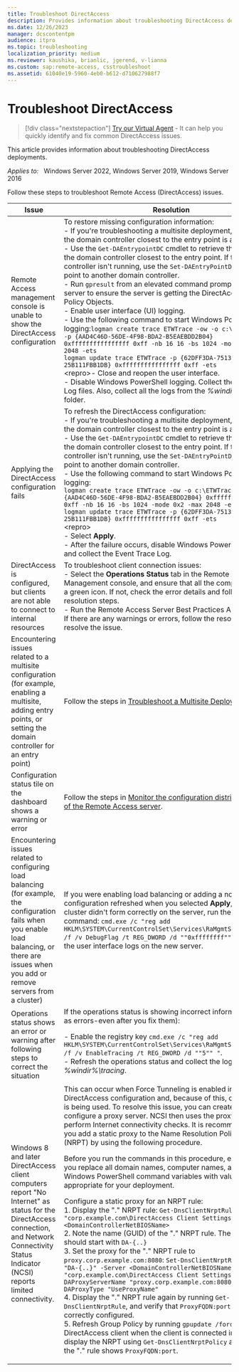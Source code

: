```yaml
---
title: Troubleshoot DirectAccess
description: Provides information about troubleshooting DirectAccess deployments in Windows Server 2016.
ms.date: 12/26/2023
manager: dcscontentpm
audience: itpro
ms.topic: troubleshooting
localization_priority: medium
ms.reviewer: kaushika, brianlic, jgerend, v-lianna
ms.custom: sap:remote-access, csstroubleshoot
ms.assetid: 61040e19-5960-4eb0-b612-d710627988f7
---
```

# Troubleshoot DirectAccess

> [!div class="nextstepaction"]
> <a href="https://vsa.services.microsoft.com/v1.0/?partnerId=7d74cf73-5217-4008-833f-87a1a278f2cb&flowId=DMC&initialQuery=31806260" target='_blank'>Try our Virtual Agent</a> - It can help you quickly identify and fix common DirectAccess issues.

This article provides information about troubleshooting DirectAccess deployments.

_Applies to:_ &nbsp; Windows Server 2022, Windows Server 2019, Windows Server 2016

Follow these steps to troubleshoot Remote Access (DirectAccess) issues.

|Issue|Resolution|
|--|--|
|Remote Access management console is unable to show the DirectAccess configuration|To restore missing configuration information:<br/>- If you're troubleshooting a multisite deployment, ensure that the domain controller closest to the entry point is available.<br/>- Use the `Get-DAEntrypointDC` cmdlet to retrieve the name of the domain controller closest to the entry point. If the domain controller isn't running, use the `Set-DAEntryPointDC` cmdlet to point to another domain controller.<br/>- Run `gpresult` from an elevated command prompt on the server to ensure the server is getting the DirectAccess Group Policy Objects.<br/>- Enable user interface (UI) logging.<br/>- Use the following command to start Windows PowerShell logging:`logman create trace ETWTrace -ow -o c:\ETWTrace.etl -p {AAD4C46D-56DE-4F98-BDA2-B5EAEBDD2B04} 0xffffffffffffffff 0xff -nb 16 16 -bs 1024 -mode 0x2 -max 2048 -ets` <br/>`logman update trace ETWTrace -p {62DFF3DA-7513-4FCA-BC73-25B111FBB1DB} 0xffffffffffffffff 0xff -ets`<br/>\<repro>- Close and reopen the user interface.<br/>- Disable Windows PowerShell logging. Collect the Event Trace Log files. Also, collect all the logs from the *%windir%\\tracing* folder.|
|Applying the DirectAccess configuration fails|To refresh the DirectAccess configuration:<br/>- If you're troubleshooting a multisite deployment, ensure that the domain controller closest to the entry point is available.<br/>- Use the `Get-DAEntrypointDC` cmdlet to retrieve the name of the domain controller closest to the entry point. If the domain controller isn't running, use the `Set-DAEntryPointDC` cmdlet to point to another domain controller.<br/>- Use the following command to start Windows PowerShell logging:<br/>`logman create trace ETWTrace -ow -o c:\ETWTrace.etl -p {AAD4C46D-56DE-4F98-BDA2-B5EAEBDD2B04} 0xffffffffffffffff 0xff -nb 16 16 -bs 1024 -mode 0x2 -max 2048 -ets`<br/>`logman update trace ETWTrace -p {62DFF3DA-7513-4FCA-BC73-25B111FBB1DB} 0xffffffffffffffff 0xff -ets`<br/>\<repro><br/>- Select **Apply**.<br/>- After the failure occurs, disable Windows PowerShell logging, and collect the Event Trace Log.|
|DirectAccess is configured, but clients are not able to connect to internal resources|To troubleshoot client connection issues:<br/>- Select the **Operations Status** tab in the Remote Access Management console, and ensure that all the components show a green icon. If not, check the error details and follow the resolution steps.<br/>- Run the Remote Access Server Best Practices Analyzer (BPA). If there are any warnings or errors, follow the resolution steps to resolve the issue.|
|Encountering issues related to a multisite configuration (for example, enabling a multisite, adding entry points, or setting the domain controller for an entry point)|Follow the steps in [Troubleshoot a Multisite Deployment](/previous-versions/windows/it-pro/windows-server-2012-R2-and-2012/jj554657(v=ws.11)).|
|Configuration status tile on the dashboard shows a warning or error|Follow the steps in [Monitor the configuration distribution status of the Remote Access server](/previous-versions/windows/it-pro/windows-server-2012-R2-and-2012/jj574221(v=ws.11)).|
|Encountering issues related to configuring load balancing (for example, the configuration fails when you enable load balancing, or there are issues when you add or remove servers from a cluster)|If you were enabling load balancing or adding a node, and the configuration refreshed when you selected **Apply**, but the cluster didn't form correctly on the server, run the following command: `cmd.exe /c "reg add HKLM\SYSTEM\CurrentControlSet\Services\RaMgmtSvc\Parameters /f /v DebugFlag /t REG_DWORD /d ""0xffffffff"" "` to collect the user interface logs on the new server.|
|Operations status shows an error or warning after following steps to correct the situation|If the operations status is showing incorrect information (such as errors-even after you fix them):<p>- Enable the registry key `cmd.exe /c "reg add HKLM\SYSTEM\CurrentControlSet\Services\RaMgmtSvc\Parameters /f /v EnableTracing /t REG_DWORD /d ""5"" "`.<br/>- Refresh the operations status and collect the logs from *%windir%\\tracing*.|
|Windows 8 and later DirectAccess client computers report "No Internet" as status for the DirectAccess connection, and Network Connectivity Status Indicator (NCSI) reports limited connectivity.|This can occur when Force Tunneling is enabled in the DirectAccess configuration and, because of this, only IPHTTPS is being used. To resolve this issue, you can create and configure a proxy server. NCSI then uses the proxy server to perform Internet connectivity checks. It is recommended that you add a static proxy to the Name Resolution Policy Table (NRPT) by using the following procedure.<p>Before you run the commands in this procedure, ensure that you replace all domain names, computer names, and other Windows PowerShell command variables with values that are appropriate for your deployment.<p>Configure a static proxy for an NRPT rule:<br/>1. Display the "." NRPT rule: `Get-DnsClientNrptRule -GpoName "corp.example.com\DirectAccess Client Settings" -Server <DomainControllerNetBIOSName>`<br/>2. Note the name (GUID) of the "." NRPT rule. The name (GUID) should start with `DA-{..}`<br/>3. Set the proxy for the "." NRPT rule to `proxy.corp.example.com:8080`: `Set-DnsClientNrptRule -Name "DA-{..}" -Server <DomainControllerNetBIOSName> -GPOName "corp.example.com\DirectAccess Client Settings" -DAProxyServerName "proxy.corp.example.com:8080" -DAProxyType "UseProxyName"`<br/>4. Display the "." NRPT rule again by running `Get-DnsClientNrptRule`, and verify that `ProxyFQDN:port` is now correctly configured.<br/>5. Refresh Group Policy by running `gpupdate /force` on a DirectAccess client when the client is connected internally, then display the NRPT using `Get-DnsClientNrptPolicy` and verify that the "." rule shows `ProxyFQDN:port`.|
